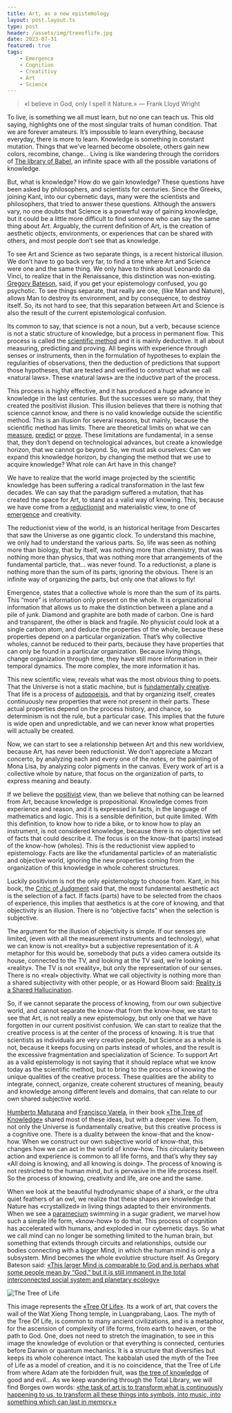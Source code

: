 ```yaml
---
title: Art, as a new epistemology
layout: post.layout.ts
type: post
header: /assets/img/treeoflife.jpg
date: 2023-07-31
featured: true
tags:
    - Emergence
    - Cognition
    - Creatitivy
    - Art
    - Science
---
```



> «I believe in God, only I spell it Nature.» — Frank Lloyd Wright

To live, is something we all must learn, but no one can teach us. This old saying, highlights one of the most singular traits of human condition. That we are forever amateurs. It’s impossible to learn everything, because everyday, there is more to learn. Knowledge is something in constant mutation. Things that we’ve learned become obsolete, others gain new colors, recombine, change… Living is like wandering through the corridors of [The library of Babel](http://en.wikipedia.org/wiki/The_Library_of_Babel), an infinite space with all the possible variations of knowledge.

But, what is knowledge? How do we gain knowledge? These questions have been asked by philosophers, and scientists for centuries. Since the Greeks, joining Kant, into our cybernetic days, many were the scientists and philosophers, that tried to answer these questions. Although the answers vary, no one doubts that Science is a powerful way of gaining knowledge, but it could be a little more difficult to find someone who can say the same thing about Art. Arguably, the current definition of Art, is the creation of aesthetic objects, environments, or experiences that can be shared with others, and most people don’t see that as knowledge.

To see Art and Science as two separate things, is a recent historical illusion. We don’t have to go back very far, to find a time where Art and Science were one and the same thing. We only have to think about Leonardo da Vinci, to realize that in the Renaissance, this distinction was non-existing. [Gregory Bateson](http://en.wikipedia.org/wiki/Gregory_Bateson), said, if you get your epistemology confused, you go psychotic. To see things separate, that really are one, (like Man and Nature), allows Man to destroy its environment, and by consequence, to destroy itself. So, its not hard to see, that this separation between Art and Science is also the result of the current epistemological confusion.

Its common to say, that science is not a noun, but a verb, because science is not a static structure of knowledge, but a process in permanent flow. This process is called the [scientific method](http://en.wikipedia.org/wiki/Scientific_method) and it is mainly deductive. It all about measuring, predicting and proving. All begins with experience through senses or instruments, then in the formulation of hypotheses to explain the regularities of observations, then the deduction of predictions that support those hypotheses, that are tested and verified to construct what we call «natural laws». These «natural laws» are the inductive part of the process.

This process is highly effective, and it has produced a huge advance in knowledge in the last centuries. But the successes were so many, that they created the positivist illusion. This illusion believes that there is nothing that science cannot know, and there is no valid knowledge outside the scientific method. This is an illusion for several reasons, but mainly, because the scientific method has limits. There are theoretical limits on what we can [measure](http://en.wikipedia.org/wiki/Uncertainty_principle), [predict](http://en.wikipedia.org/wiki/Chaos_theory#Sensitivity_to_initial_conditions) or [prove](http://en.wikipedia.org/wiki/Chaos_theory#Sensitivity_to_initial_conditions). These limitations are fundamental, in a sense that, they don’t depend on technological advances, but create a knowledge horizon, that we cannot go beyond. So, we must ask ourselves: Can we expand this knowledge horizon, by changing the method that we use to acquire knowledge? What role can Art have in this change?

We have to realize that the world image projected by the scientific knowledge has been suffering a radical transformation in the last few decades. We can say that the paradigm suffered a mutation, that has created the space for Art, to stand as a valid way of knowing. This, because we have come from a [reductionist](http://en.wikipedia.org/wiki/Reductionism) and materialistic view, to one of [emergence](http://en.wikipedia.org/wiki/Emergence) and creativity.

The reductionist view of the world, is an historical heritage from Descartes that saw the Universe as one gigantic clock. To understand this machine, we only had to understand the various parts. So, life was seen as nothing more than biology, that by itself, was nothing more than chemistry, that was nothing more than physics, that was nothing more that arrangements of the fundamental particle, that… was never found. To a reductionist, a plane is nothing more than the sum of its parts, ignoring the obvious. There is an infinite way of organizing the parts, but only one that allows to fly!

Emergence, states that a collective whole is more than the sum of its parts. This “more” is information only present on the whole. It is organizational information that allows us to make the distinction between a plane and a pile of junk. Diamond and graphite are both made of carbon. One is hard and transparent, the other is black and fragile. No physicist could look at a single carbon atom, and deduce the properties of the whole, because these properties depend on a particular organization. That’s why collective wholes, cannot be reduced to their parts, because they have properties that can only be found in a particular organization. Because living things, change organization through time, they have still more information in their temporal dynamics. The more complex, the more information it has.

This new scientific view, reveals what was the most obvious thing to poets. That the Universe is not a static machine, but is [fundamentally creative](https://www.edge.org/conversation/beyond-reductionism-reinventing-the-sacred). That life is a process of [autopoeisis](http://en.wikipedia.org/wiki/Autopoiesis), and that by organizing itself, creates continuously new properties that were not present in their parts. These actual properties depend on the process history, and chance, so determinism is not the rule, but a particular case. This implies that the future is wide open and unpredictable, and we can never know what properties will actually be created.

Now, we can start to see a relationship between Art and this new worldview, because Art, has never been reductionist. We don’t appreciate a Mozart concerto, by analyzing each and every one of the notes, or the painting of Mona Lisa, by analyzing color pigments in the canvas. Every work of art is a collective whole by nature, that focus on the organization of parts, to express meaning and beauty.

If we believe the [positivist](http://en.wikipedia.org/wiki/Positivism) view, than we believe that nothing can be learned from Art, because knowledge is propositional. Knowledge comes from experience and reason, and it is expressed in facts, in the language of mathematics and logic. This is a sensible definition, but quite limited. With this definition, to know how to ride a bike, or to know how to play an instrument, is not considered knowledge, because there is no objective set of facts that could describe it. The focus is on the know-that (parts) instead of the know-how (wholes). This is the reductionist view applied to epistemology. Facts are like the «fundamental particle» of an materialistic and objective world, ignoring the new properties coming from the organization of this knowledge in whole coherent structures.

Luckily positivism is not the only epistemology to choose from. Kant, in his book, the [Critic of Judgment](http://en.wikipedia.org/wiki/Critique_of_Judgment) said that, the most fundamental aesthetic act is the selection of a fact. If facts (parts) have to be selected from the chaos of experience, this implies that aesthetics is at the core of knowing, and that objectivity is an illusion. There is no “objective facts” when the selection is subjective.

The argument for the illusion of objectivity is simple. If our senses are limited, (even with all the measurement instruments and technology), what we can know is not «reality» but a subjective representation of it. A metaphor for this would be, somebody that puts a video camera outside its house, connected to the TV, and looking at the TV said, we’re looking at «reality». The TV is not «reality», but only the representation of our senses. There is no «real» objectivity. What we call objectivity is nothing more than a shared subjectivity with other people, or as Howard Bloom said: [Reality is a Shared Hallucination](http://reactor-core.org/reality-hallucination.html).

So, if we cannot separate the process of knowing, from our own subjective world, and cannot separate the know-that from the know-how, we start to see that Art, is not really a new epistemology, but only one that we have forgotten in our current positivist confusion. We can start to realize that the creative process is at the center of the process of knowing. It is true that scientists as individuals are very creative people, but Science as a whole is not, because it keeps focusing on parts instead of wholes, and the result is the excessive fragmentation and specialization of Science. To support Art as a valid epistemology is not saying that it should replace what we know today as the scientific method, but to bring to the process of knowing the unique qualities of the creative process. These qualities are the ability to integrate, connect, organize, create coherent structures of meaning, beauty and knowledge among different levels and domains, that can relate to our own shared subjective world.

[Humberto Maturana](http://en.wikipedia.org/wiki/Humberto_Maturana) and [Francisco Varela](http://en.wikipedia.org/wiki/Francisco_Varela), in their book [«The Tree of Knowledge»](http://www.amazon.com/Tree-Knowledge-Humberto-R-Maturana/dp/0877736421) shared most of these ideas, but with a deeper view. To them, not only the Universe is fundamentally creative, but this creative process is a cognitive one. There is a duality between the know-that and the know-how. When we construct our own subjective world of know-that, this changes how we can act in the world of know-how. This circularity between action and experience is common to all life forms, and that’s why they say «All doing is knowing, and all knowing is doing». The process of knowing is not restricted to the human mind, but is pervasive in the life process itself. So the process of knowing, creativity and life, are one and the same.

When we look at the beautiful hydrodynamic shape of a shark, or the ultra quiet feathers of an owl, we realize that these shapes are knowledge that Nature has «crystallized» in living things adapted to their environments. When we see a [paramecium](http://en.wikipedia.org/wiki/Paramecium) swimming in a sugar gradient, we marvel how such a simple life form, «know-how» to do that. This process of cognition has accelerated with humans, and exploded in our cybernetic days. So what we call mind can no longer be something limited to the human brain, but something that extends through circuits and relationships, outside our bodies connecting with a bigger Mind, in which the human mind is only a subsystem. Mind becomes the whole evolutive structure itself. As Gregory Bateson said: [«This larger Mind is comparable to God and is perhaps what some people mean by “God,” but it is still immanent in the total interconnected social system and planetary ecology»](https://faculty.washington.edu/jernel/521/Form.htm)

![The Tree of Life](/assets/img/treeoflife.jpg)

This image represents the [«Tree Of Life»](http://en.wikipedia.org/wiki/Tree_of_life). Its a work of art, that covers the wall of the Wat Xieng Thong temple, in Luangprabang, Laos. The myth of the Tree Of Life, is common to many ancient civilizations, and is a metaphor, for the ascension of complexity of life forms, from earth to heaven, or the path to God. One, does not need to stretch the imagination, to see in this image the knowledge of evolution or that everything is connected, centuries before Darwin or quantum mechanics. It is a structure that diversifies but keeps its whole coherence intact. The kabbalah used the myth of the Tree of Life as a model of creation, and it is no coincidence, that the Tree of Life from where Adam ate the forbidden fruit, was [the tree of knowledge](http://en.wikipedia.org/wiki/Tree_of_the_knowledge_of_good_and_evil) of good and evil… As we keep wandering through the Total Library, we will find Borges own words: [«the task of art is to transform what is continuously happening to us, to transform all these things into symbols, into music, into something which can last in memory.»](https://www.youtube.com/watch?v=mJeLGd3JV2I)